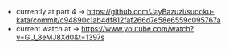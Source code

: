 - currently at part 4 -> https://github.com/JayBazuzi/sudoku-kata/commit/c94890c1ab4df812faf266d7e58e6559c095767a
- current watch at -> https://www.youtube.com/watch?v=GU_8eMJ8Xd0&t=1397s